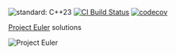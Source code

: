 ![standard: C++23](https://img.shields.io/badge/standard-C%2B%2B23-blue?logo=cplusplus&logoColor=white&style=flat)
[![CI Build Status](https://github.com/jiku1797/project_euler/actions/workflows/cpp.yml/badge.svg)](https://github.com/jiku1797/project_euler/actions/workflows/cpp.yml)
[![codecov](https://codecov.io/gh/jiku1797/project_euler/graph/badge.svg?token=CX6MFF3LV9)](https://codecov.io/gh/jiku1797/project_euler)

<a href="https://projecteuler.net/" target="_blank">Project Euler</a> solutions

![Project Euler](https://cdn-images-1.medium.com/max/1200/1*0NtkTQD8trRauRfEU2Nmhg.png)
